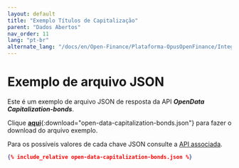```yaml
---
layout: default
title: "Exemplo Títulos de Capitalização"
parent: "Dados Abertos"
nav_order: 11
lang: "pt-br"
alternate_lang: "/docs/en/Open-Finance/Plataforma-OpusOpenFinance/Integração/apis-dados-abertos/DadosAbertos-Capitalization/"
---
```


# Exemplo de arquivo JSON

Este é um exemplo de arquivo JSON de resposta da API ***OpenData Capitalization-bonds***.

Clique [**aqui**](open-data-capitalization-bonds.json){:download="open-data-capitalization-bonds.json"} para fazer o download do arquivo exemplo.

Para os possíveis valores de cada chave JSON consulte a [API associada][Link-API].

```json
{% include_relative open-data-capitalization-bonds.json %}
```

[Link-API]: ../../../../swagger-ui/index.html?api=open-data-capitalization
